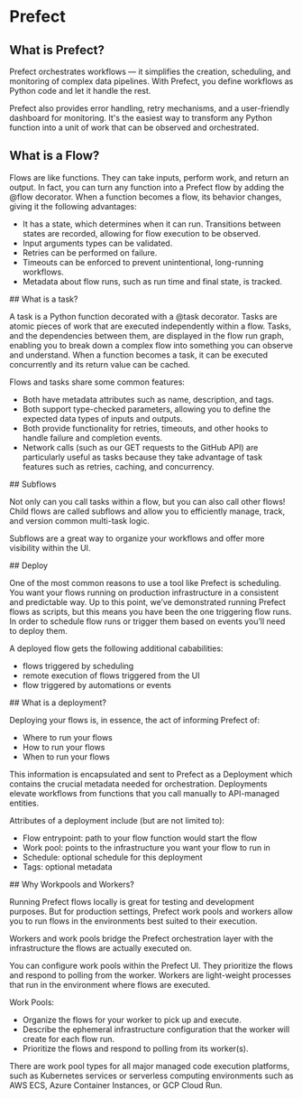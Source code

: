 # Prefect

## What is Prefect?

Prefect orchestrates workflows — it simplifies the creation, scheduling, and monitoring of complex data pipelines. With Prefect, you define workflows as Python code and let it handle the rest.

Prefect also provides error handling, retry mechanisms, and a user-friendly dashboard for monitoring. It's the easiest way to transform any Python function into a unit of work that can be observed and orchestrated.

## What is a Flow?  

Flows are like functions. They can take inputs, perform work, and return an output. In fact, you can turn any function into a Prefect flow by adding the @flow decorator. When a function becomes a flow, its behavior changes, giving it the following advantages:
 * It has a state, which determines when it can run. Transitions between states are recorded, allowing for flow execution to be observed.
 * Input arguments types can be validated.
 * Retries can be performed on failure.
 * Timeouts can be enforced to prevent unintentional, long-running workflows.
 * Metadata about flow runs, such as run time and final state, is tracked.

## What is a task?

A task is a Python function decorated with a @task decorator. Tasks are atomic pieces of work that are executed independently within a flow. Tasks, and the dependencies between them, are displayed in the flow run graph, enabling you to break down a complex flow into something you can observe and understand. When a function becomes a task, it can be executed concurrently and its return value can be cached.

Flows and tasks share some common features:
 * Both have metadata attributes such as name, description, and tags.
 * Both support type-checked parameters, allowing you to define the expected data types of inputs and outputs.
 * Both provide functionality for retries, timeouts, and other hooks to handle failure and completion events.
 * Network calls (such as our GET requests to the GitHub API) are particularly useful as tasks because they take advantage of task features such as retries, caching, and concurrency.

## Subflows

Not only can you call tasks within a flow, but you can also call other flows! Child flows are called subflows and allow you to efficiently manage, track, and version common multi-task logic.

Subflows are a great way to organize your workflows and offer more visibility within the UI.

## Deploy

One of the most common reasons to use a tool like Prefect is scheduling. You want your flows running on production infrastructure in a consistent and predictable way. Up to this point, we’ve demonstrated running Prefect flows as scripts, but this means you have been the one triggering flow runs. In order to schedule flow runs or trigger them based on events you’ll need to deploy them.

A deployed flow gets the following additional cababilities:
 * flows triggered by scheduling
 * remote execution of flows triggered from the UI
 * flow triggered by automations or events

## What is a deployment?

Deploying your flows is, in essence, the act of informing Prefect of:

 * Where to run your flows
 * How to run your flows
 * When to run your flows
  
This information is encapsulated and sent to Prefect as a Deployment which contains the crucial metadata needed for orchestration. Deployments elevate workflows from functions that you call manually to API-managed entities.

Attributes of a deployment include (but are not limited to):

 * Flow entrypoint: path to your flow function would start the flow
 * Work pool: points to the infrastructure you want your flow to run in
 * Schedule: optional schedule for this deployment
 * Tags: optional metadata

## Why Workpools and Workers?

Running Prefect flows locally is great for testing and development purposes. But for production settings, Prefect work pools and workers allow you to run flows in the environments best suited to their execution.

Workers and work pools bridge the Prefect orchestration layer with the infrastructure the flows are actually executed on.

You can configure work pools within the Prefect UI. They prioritize the flows and respond to polling from the worker. Workers are light-weight processes that run in the environment where flows are executed.

Work Pools:
 * Organize the flows for your worker to pick up and execute.
 * Describe the ephemeral infrastructure configuration that the worker will create for each flow run.
 * Prioritize the flows and respond to polling from its worker(s).
  
There are work pool types for all major managed code execution platforms, such as Kubernetes services or serverless computing environments such as AWS ECS, Azure Container Instances, or GCP Cloud Run.


